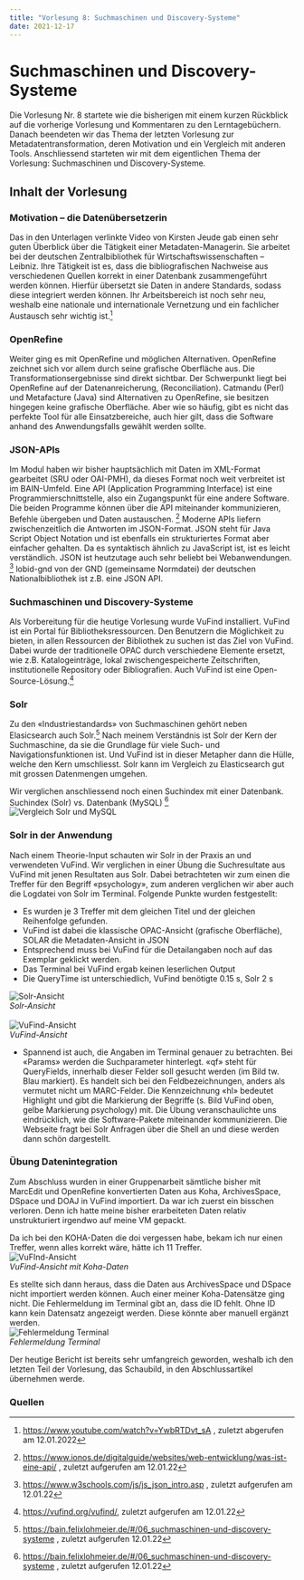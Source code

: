 ```yaml
---
title: "Vorlesung 8: Suchmaschinen und Discovery-Systeme"
date: 2021-12-17
---
```


# Suchmaschinen und Discovery-Systeme
Die Vorlesung Nr. 8 startete wie die bisherigen mit einem kurzen Rückblick auf die vorherige Vorlesung und Kommentaren zu den Lerntagebüchern. Danach beendeten wir das Thema der letzten Vorlesung zur Metadatentransformation, deren Motivation und ein Vergleich mit anderen Tools. Anschliessend starteten wir mit dem eigentlichen Thema der Vorlesung: Suchmaschinen und Discovery-Systeme.

## Inhalt der Vorlesung

### Motivation – die Datenübersetzerin
Das in den Unterlagen verlinkte Video von Kirsten Jeude gab einen sehr guten Überblick über die Tätigkeit einer Metadaten-Managerin. Sie arbeitet bei der deutschen Zentralbibliothek für Wirtschaftswissenschaften – Leibniz. Ihre Tätigkeit ist es, dass die bibliografischen Nachweise aus verschiedenen Quellen korrekt in einer Datenbank zusammengeführt werden können. Hierfür übersetzt sie Daten in andere Standards, sodass diese integriert werden können. Ihr Arbeitsbereich ist noch sehr neu, weshalb eine nationale und internationale Vernetzung und ein fachlicher Austausch sehr wichtig ist.[^1]

### OpenRefine
Weiter ging es mit OpenRefine und möglichen Alternativen. OpenRefine zeichnet sich vor allem durch seine grafische Oberfläche aus. Die Transformationsergebnisse sind direkt sichtbar. Der Schwerpunkt liegt bei OpenRefine auf der Datenanreicherung, (Reconciliation). Catmandu (Perl) und Metafacture (Java) sind Alternativen zu OpenRefine, sie besitzen hingegen keine grafische Oberfläche. Aber wie so häufig, gibt es nicht das perfekte Tool für alle Einsatzbereiche, auch hier gilt, dass die Software anhand des Anwendungsfalls gewählt werden sollte.

### JSON-APIs
Im Modul haben wir bisher hauptsächlich mit Daten im XML-Format gearbeitet (SRU oder OAI-PMH), da dieses Format noch weit verbreitet ist im BAIN-Umfeld. Eine API (Application Programming Interface) ist eine Programmierschnittstelle, also ein Zugangspunkt für eine andere Software. Die beiden Programme können über die API miteinander kommunizieren, Befehle übergeben und Daten austauschen. [^2]
Moderne APIs liefern zwischenzeitlich die Antworten im JSON-Format. JSON steht für Java Script Object Notation und ist ebenfalls ein strukturiertes Format aber einfacher gehalten. Da es syntaktisch ähnlich zu JavaScript ist, ist es leicht verständlich. JSON ist heutzutage auch sehr beliebt bei Webanwendungen. [^3] lobid-gnd von der GND (gemeinsame Normdatei) der deutschen Nationalbibliothek ist z.B. eine JSON API.

### Suchmaschinen und Discovery-Systeme
Als Vorbereitung für die heutige Vorlesung wurde VuFind installiert. VuFind ist ein Portal für Bibliotheksressourcen. Den Benutzern die Möglichkeit zu bieten, in allen Ressourcen der Bibliothek zu suchen ist das Ziel von VuFind. Dabei wurde der traditionelle OPAC durch verschiedene Elemente ersetzt, wie z.B. Katalogeinträge, lokal zwischengespeicherte Zeitschriften, institutionelle Repository oder Bibliografien. Auch VuFind ist eine Open-Source-Lösung.[^4]

### Solr
Zu den «Industriestandards» von Suchmaschinen gehört neben Elasicsearch auch Solr.[^5] 
Nach meinem Verständnis ist Solr der Kern der Suchmaschine, da sie die Grundlage für viele Such- und Navigationsfunktionen ist. Und VuFind ist in dieser Metapher dann die Hülle, welche den Kern umschliesst. Solr kann im Vergleich zu Elasticsearch gut mit grossen Datenmengen umgehen.

Wir verglichen anschliessend noch einen Suchindex mit einer Datenbank. <br>
Suchindex (Solr) vs. Datenbank (MySQL) [^5] <br>
![Vergleich Solr und MySQL](https://github.com/cynkoh/BAIN21_ck/blob/master/images/08_Solr_vs_SQL.PNG?raw=true) 

### Solr in der Anwendung
Nach einem Theorie-Input schauten wir Solr in der Praxis an und verwendeten VuFind. Wir verglichen in einer Übung die Suchresultate aus VuFind mit jenen Resultaten aus Solr. Dabei betrachteten wir zum einen die Treffer für den Begriff «psychology», zum anderen verglichen wir aber auch die Logdatei von Solr im Terminal. Folgende Punkte wurden festgestellt:

- Es wurden je 3 Treffer mit dem gleichen Titel und der gleichen Reihenfolge gefunden.
- VuFind ist dabei die klassische OPAC-Ansicht (grafische Oberfläche), SOLAR die Metadaten-Ansicht in JSON
- Entsprechend muss bei VuFind für die Detailangaben noch auf das Exemplar geklickt werden.
- Das Terminal bei VuFind ergab keinen leserlichen Output
- Die QueryTime ist unterschiedlich, VuFind benötigte 0.15 s, Solr 2 s

![Solr-Ansicht](https://github.com/cynkoh/BAIN21_ck/blob/master/images/08_SOLR-Ansicht.PNG?raw=true) <br>
<i>Solr-Ansicht</i> <br> <br>
![VuFind-Ansicht](https://github.com/cynkoh/BAIN21_ck/blob/master/images/08_Vufind-Ansicht.PNG?raw=true) <br>
<i>VuFind-Ansicht</i>

- Spannend ist auch, die Angaben im Terminal genauer zu betrachten. Bei «Params» werden die Suchparameter hinterlegt. «qf» steht für QueryFields, innerhalb dieser Felder soll gesucht werden (im Bild tw. Blau markiert). Es handelt sich bei den Feldbezeichnungen, anders als vermutet nicht um MARC-Felder. Die Kennzeichnung «hl» bedeutet Highlight und gibt die Markierung der Begriffe (s. Bild VuFind oben, gelbe Markierung psychology) mit. Die Übung veranschaulichte uns eindrücklich, wie die Software-Pakete miteinander kommunizieren. Die Webseite fragt bei Solr Anfragen über die Shell an und diese werden dann schön dargestellt.

### Übung Datenintegration
Zum Abschluss wurden in einer Gruppenarbeit sämtliche bisher mit MarcEdit und OpenRefine konvertierten Daten aus Koha, ArchivesSpace, DSpace und DOAJ in VuFind importiert. Da war ich zuerst ein bisschen verloren. Denn ich hatte meine bisher erarbeiteten Daten relativ unstrukturiert irgendwo auf meine VM gepackt. 

Da ich bei den KOHA-Daten die doi vergessen habe, bekam ich nur einen Treffer, wenn alles korrekt wäre, hätte ich 11 Treffer. <br>
![VuFInd-Ansicht](https://github.com/cynkoh/BAIN21_ck/blob/master/images/08_VuFind_Datenintegration.png?raw=true) <br>
<i>VuFind-Ansicht mit Koha-Daten</i>

Es stellte sich dann heraus, dass die Daten aus ArchivesSpace und DSpace nicht importiert werden können. Auch einer meiner Koha-Datensätze ging nicht. Die Fehlermeldung im Terminal gibt an, dass die ID fehlt. Ohne ID kann kein Datensatz angezeigt werden. Diese könnte aber manuell ergänzt werden. <br>
![Fehlermeldung Terminal](https://github.com/cynkoh/BAIN21_ck/blob/master/images/08_ID_fehlt.png?raw=true)<br>
<i>Fehlermeldung Terminal</i>

Der heutige Bericht ist bereits sehr umfangreich geworden, weshalb ich den letzten Teil der Vorlesung, das Schaubild, in den Abschlussartikel übernehmen werde.

### Quellen
[^1]: <https://www.youtube.com/watch?v=YwbRTDvt_sA> , zuletzt abgerufen am 12.01.2022
[^2]: <https://www.ionos.de/digitalguide/websites/web-entwicklung/was-ist-eine-api/> , zuletzt aufgerufen am 12.01.22
[^3]: <https://www.w3schools.com/js/js_json_intro.asp> , zuletzt aufgerufen am 12.01.22
[^4]: <https://vufind.org/vufind/>, zuletzt aufgerufen am 12.01.22
[^5]: <https://bain.felixlohmeier.de/#/06_suchmaschinen-und-discovery-systeme> , zuletzt aufgerufen 12.01.22

